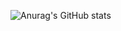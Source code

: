 
![Anurag's GitHub stats](https://github-readme-stats.vercel.app/api?username=elseuser&show_icons=true)
